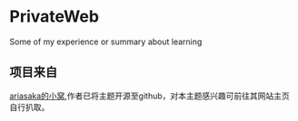 # PrivateWeb
Some of my experience or summary about learning
## 项目来自
[ariasaka的小窝](https://yisous.xyz/),作者已将主题开源至github，对本主题感兴趣可前往其网站主页自行扒取。
